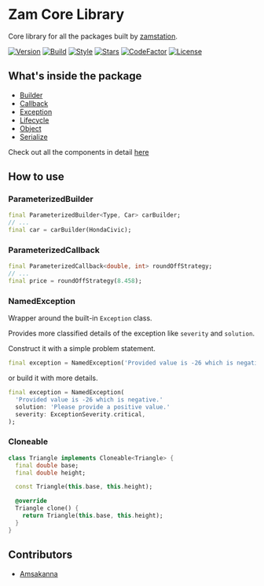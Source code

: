 # Zam Core Library

Core library for all the packages built by [zamstation](https://pub.dev/publishers/zamstation.com).  
  

[![Version](https://img.shields.io/pub/v/zam_core?color=%234287f5)](https://pub.dev/packages/zam_core)
[![Build](https://github.com/zamstation/zam_core/actions/workflows/build.yml/badge.svg)](https://github.com/zamstation/zam_core/actions/workflows/build.yml)
[![Style](https://img.shields.io/badge/style-effective__dart-%2300b16a)](https://dart.dev/guides/language/effective-dart/style)
[![Stars](https://img.shields.io/github/stars/zamstation/zam_core.svg?style=flat&logo=github&colorB=deeppink&label=stars)](https://github.com/zamstation/zam_core/stargazers)
[![CodeFactor](https://www.codefactor.io/repository/github/zamstation/zam_core/badge)](https://www.codefactor.io/repository/github/zamstation/zam_core)
[![License](https://img.shields.io/github/license/zamstation/zam_core)](https://github.com/zamstation/zam_core/blob/master/LICENSE)


## What's inside the package

  * [Builder](https://pub.dev/documentation/zam_core/latest/zam_core/Builder.html)
  * [Callback](https://pub.dev/documentation/zam_core/latest/zam_core/Callback.html)
  * [Exception](https://pub.dev/documentation/zam_core/latest/zam_core/NamedException-class.html)
  * [Lifecycle](https://pub.dev/documentation/zam_core/latest/zam_core/Disposable-class.html)
  * [Object](https://pub.dev/documentation/zam_core/latest/zam_core/Identifiable-class.html)
  * [Serialize](https://pub.dev/documentation/zam_core/latest/zam_core/Serializable-class.html)

Check out all the components in detail [here](https://pub.dev/documentation/zam_core/latest/zam_core/zam_core-library.html)

## How to use

### ParameterizedBuilder

```dart
final ParameterizedBuilder<Type, Car> carBuilder;
// ...
final car = carBuilder(HondaCivic);
```

### ParameterizedCallback

```dart
final ParameterizedCallback<double, int> roundOffStrategy;
// ...
final price = roundOffStrategy(8.458);
```

### NamedException

Wrapper around the built-in `Exception` class.

Provides more classified details of the exception like `severity` and `solution`.

Construct it with a simple problem statement.

```dart
final exception = NamedException('Provided value is -26 which is negative.');
```
or build it with more details.

```dart
final exception = NamedException(
  'Provided value is -26 which is negative.'
  solution: 'Please provide a positive value.'
  severity: ExceptionSeverity.critical,
);
```

### Cloneable

```dart
class Triangle implements Cloneable<Triangle> {
  final double base;
  final double height;

  const Triangle(this.base, this.height);

  @override
  Triangle clone() {
    return Triangle(this.base, this.height);
  }
}
```

## Contributors
  * [Amsakanna](https://github.com/amsakanna)
